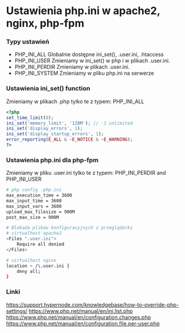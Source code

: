 # Ustawienia php.ini w apache2, nginx, php-fpm

### Typy ustawień
- PHP_INI_ALL Globalnie dostępne ini_set(), .user.ini, .htaccess
- PHP_INI_USER Zmieniamy w ini_set() w php i w plikach .user.ini.
- PHP_INI_PERDIR Zmieniamy w plikach .user.ini.
- PHP_INI_SYSTEM Zmieniamy w pliku php.ini na serwerze

### Ustawienia ini_set() function
Zmieniamy w plikach .php tylko te z typem: PHP_INI_ALL
```php
<?php
set_time_limit(0);
ini_set('memory_limit', '128M'); // -1 unlimited
ini_set('display_errors', 1);
ini_set('display_startup_errors', 1);
error_reporting(E_ALL & ~E_NOTICE & ~E_WARNING);
?>
```

### Ustawienia php.ini dla php-fpm
Zmieniamy w pliku .user.ini tylko te z typem: PHP_INI_PERDIR and PHP_INI_USER
```bash
# php config .php.ini
max_execution_time = 3600
max_input_time = 3600
max_input_vars = 3600
upload_max_filesize = 900M
post_max_size = 900M

# Blokada plików konfiguracyjnych z przeglądarki
# virtualhost apache2
<Files ".user.ini">
    Require all denied
</Files>

# virtualhost nginx
location ~ /\.user.ini {
    deny all;
}
```
### Linki
https://support.hypernode.com/knowledgebase/how-to-override-php-settings/
https://www.php.net/manual/en/ini.list.php
https://www.php.net/manual/en/configuration.changes.php
https://www.php.net/manual/en/configuration.file.per-user.php
